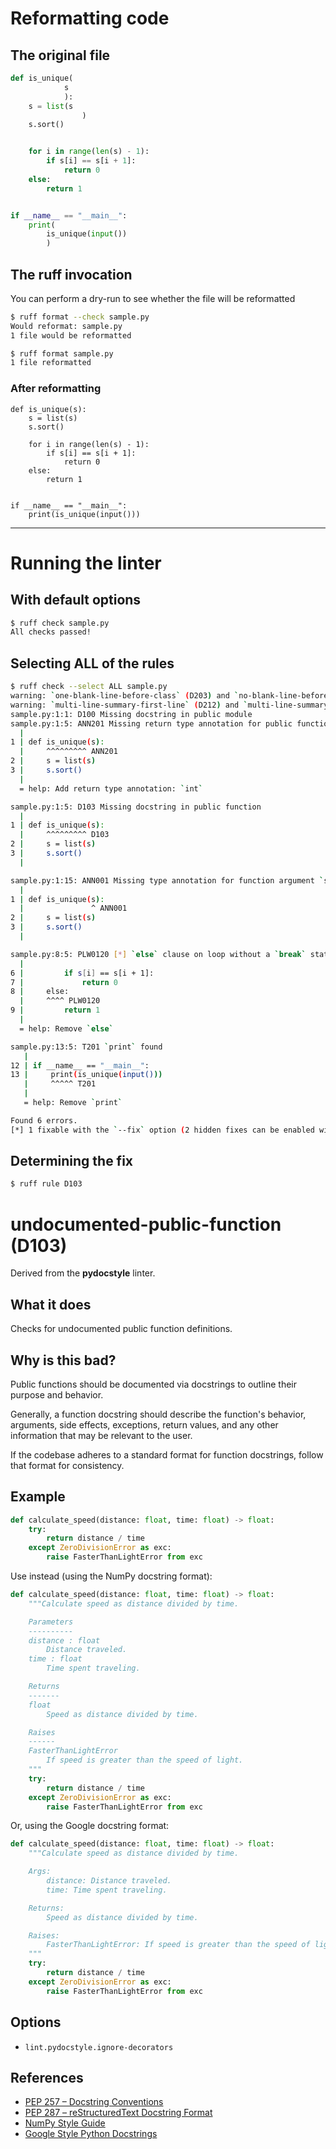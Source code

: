 # Reformatting code

## The original file

```python
def is_unique(
			s
			):
	s = list(s
				)
	s.sort()


	for i in range(len(s) - 1):
		if s[i] == s[i + 1]:
			return 0
	else:
		return 1


if __name__ == "__main__":
	print(
		is_unique(input())
		)
```

## The ruff invocation

You can perform a dry-run to see whether the file will be reformatted


```bash
$ ruff format --check sample.py
Would reformat: sample.py
1 file would be reformatted

$ ruff format sample.py
1 file reformatted
```

### After reformatting
```python3
def is_unique(s):
    s = list(s)
    s.sort()

    for i in range(len(s) - 1):
        if s[i] == s[i + 1]:
            return 0
    else:
        return 1


if __name__ == "__main__":
    print(is_unique(input()))
```

---
# Running the linter

## With default options 

```bash
$ ruff check sample.py
All checks passed!
```

## Selecting ALL of the rules
```bash
$ ruff check --select ALL sample.py
warning: `one-blank-line-before-class` (D203) and `no-blank-line-before-class` (D211) are incompatible. Ignoring `one-blank-line-before-class`.
warning: `multi-line-summary-first-line` (D212) and `multi-line-summary-second-line` (D213) are incompatible. Ignoring `multi-line-summary-second-line`.
sample.py:1:1: D100 Missing docstring in public module
sample.py:1:5: ANN201 Missing return type annotation for public function `is_unique`
  |
1 | def is_unique(s):
  |     ^^^^^^^^^ ANN201
2 |     s = list(s)
3 |     s.sort()
  |
  = help: Add return type annotation: `int`

sample.py:1:5: D103 Missing docstring in public function
  |
1 | def is_unique(s):
  |     ^^^^^^^^^ D103
2 |     s = list(s)
3 |     s.sort()
  |

sample.py:1:15: ANN001 Missing type annotation for function argument `s`
  |
1 | def is_unique(s):
  |               ^ ANN001
2 |     s = list(s)
3 |     s.sort()
  |

sample.py:8:5: PLW0120 [*] `else` clause on loop without a `break` statement; remove the `else` and dedent its contents
  |
6 |         if s[i] == s[i + 1]:
7 |             return 0
8 |     else:
  |     ^^^^ PLW0120
9 |         return 1
  |
  = help: Remove `else`

sample.py:13:5: T201 `print` found
   |
12 | if __name__ == "__main__":
13 |     print(is_unique(input()))
   |     ^^^^^ T201
   |
   = help: Remove `print`

Found 6 errors.
[*] 1 fixable with the `--fix` option (2 hidden fixes can be enabled with the `--unsafe-fixes` option).
```

## Determining the fix

```bash
$ ruff rule D103
```

# undocumented-public-function (D103)

Derived from the **pydocstyle** linter.

## What it does
Checks for undocumented public function definitions.

## Why is this bad?
Public functions should be documented via docstrings to outline their
purpose and behavior.

Generally, a function docstring should describe the function's behavior,
arguments, side effects, exceptions, return values, and any other
information that may be relevant to the user.

If the codebase adheres to a standard format for function docstrings, follow
that format for consistency.

## Example
```python
def calculate_speed(distance: float, time: float) -> float:
    try:
        return distance / time
    except ZeroDivisionError as exc:
        raise FasterThanLightError from exc
```

Use instead (using the NumPy docstring format):
```python
def calculate_speed(distance: float, time: float) -> float:
    """Calculate speed as distance divided by time.

    Parameters
    ----------
    distance : float
        Distance traveled.
    time : float
        Time spent traveling.

    Returns
    -------
    float
        Speed as distance divided by time.

    Raises
    ------
    FasterThanLightError
        If speed is greater than the speed of light.
    """
    try:
        return distance / time
    except ZeroDivisionError as exc:
        raise FasterThanLightError from exc
```

Or, using the Google docstring format:
```python
def calculate_speed(distance: float, time: float) -> float:
    """Calculate speed as distance divided by time.

    Args:
        distance: Distance traveled.
        time: Time spent traveling.

    Returns:
        Speed as distance divided by time.

    Raises:
        FasterThanLightError: If speed is greater than the speed of light.
    """
    try:
        return distance / time
    except ZeroDivisionError as exc:
        raise FasterThanLightError from exc
```

## Options
- `lint.pydocstyle.ignore-decorators`

## References
- [PEP 257 – Docstring Conventions](https://peps.python.org/pep-0257/)
- [PEP 287 – reStructuredText Docstring Format](https://peps.python.org/pep-0287/)
- [NumPy Style Guide](https://numpydoc.readthedocs.io/en/latest/format.html)
- [Google Style Python Docstrings](https://google.github.io/styleguide/pyguide.html#s3.8-comments-and-docstrings)
```
